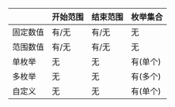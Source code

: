 |          | 开始范围 | 结束范围 | 枚举集合 |
| -------- | -------- | -------- | -------- |
| 固定数值 | 有/无    | 有/无    | 无       |
| 范围数值 | 有/无    | 有/无    | 无       |
| 单枚举   | 无       | 无       | 有(单个) |
| 多枚举   | 无       | 无       | 有(多个) |
| 自定义   | 无       | 无       | 有(单个) |

